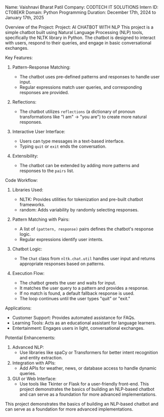 Name: Vaishnavi Bharat Patil 
Company: CODTECH IT SOLUTIONS 
Intern ID: CT08EKR 
Domain: Python Programming 
Duration: December 17th, 2024 to January 17th, 2025

Overview of the Project:
Project: AI CHATBOT WITH NLP
This project is a simple chatbot built using Natural Language Processing (NLP) tools, specifically the NLTK library in Python. The chatbot is designed to interact with users, respond to their queries, and engage in basic conversational exchanges.

Key Features:
1. Pattern-Response Matching:
   - The chatbot uses pre-defined patterns and responses to handle user input.
   - Regular expressions match user queries, and corresponding responses are provided.

2. Reflections:
   - The chatbot utilizes `reflections` (a dictionary of pronoun transformations like "I am" → "you are") to create more natural responses.

3. Interactive User Interface:
   - Users can type messages in a text-based interface.
   - Typing `quit` or `exit` ends the conversation.

4. Extensibility:
   - The chatbot can be extended by adding more patterns and responses to the `pairs` list.

Code Workflow:
1. Libraries Used:
   - NLTK: Provides utilities for tokenization and pre-built chatbot frameworks.
   - random: Adds variability by randomly selecting responses.

2. Pattern Matching with Pairs:
   - A list of `(pattern, response)` pairs defines the chatbot's response logic.
   - Regular expressions identify user intents.

3. Chatbot Logic:
   - The `Chat` class from `nltk.chat.util` handles user input and returns appropriate responses based on patterns.

4. Execution Flow:
   - The chatbot greets the user and waits for input.
   - It matches the user query to a pattern and provides a response.
   - If no match is found, a default fallback response is used.
   - The loop continues until the user types "quit" or "exit."

Applications:
- Customer Support: Provides automated assistance for FAQs.
- Learning Tools: Acts as an educational assistant for language learners.
- Entertainment: Engages users in light, conversational exchanges.

Potential Enhancements:
1. Advanced NLP:
   - Use libraries like spaCy or Transformers for better intent recognition and entity extraction.
2. Integration with APIs:
   - Add APIs for weather, news, or database access to handle dynamic queries.
3. GUI or Web Interface:
   - Use tools like Tkinter or Flask for a user-friendly front-end.
This project demonstrates the basics of building an NLP-based chatbot and can serve as a foundation for more advanced implementations.

This project demonstrates the basics of building an NLP-based chatbot and can serve as a foundation for more advanced implementations.
